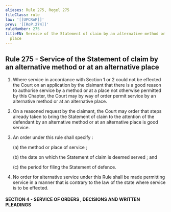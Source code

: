 ```yaml
---
aliases: Rule 275, Regel 275
fileClass: rule
law: '[[UPCRoP]]'
prev: '[[RoP.274]]'
ruleNumber: 275
titleEN: Service of the Statement of claim by an alternative method or at an alternative
  place
---
```


## Rule 275 - Service of the Statement of claim by an alternative method or at an alternative place

1. Where service in accordance with Section 1 or 2 could not be effected the Court on an application by the claimant that there is a good reason to authorise service by a method or at a place not otherwise permitted by this Chapter, the Court may by way of order permit service by an alternative method or at an alternative place.  

2. On a reasoned request by the claimant, the Court  may order that steps already taken to bring the Statement of claim to the attention of the defendant by an alternative method or at an alternative place is good service.  

3. An order under this rule shall specify : 

   (a) the method or place of service ; 

   (b) the date on which the Statement of claim is deemed served ; and  

   (c) the period for filing the Statement of defence.  

4. No order for alternative service under this Rule shall be made permitting service in a manner that is contrary to the law of the state where  service is to be effected.


#### SECTION  4 - SERVICE OF ORDERS , DECISIONS  AND WRITTEN PLEADINGS